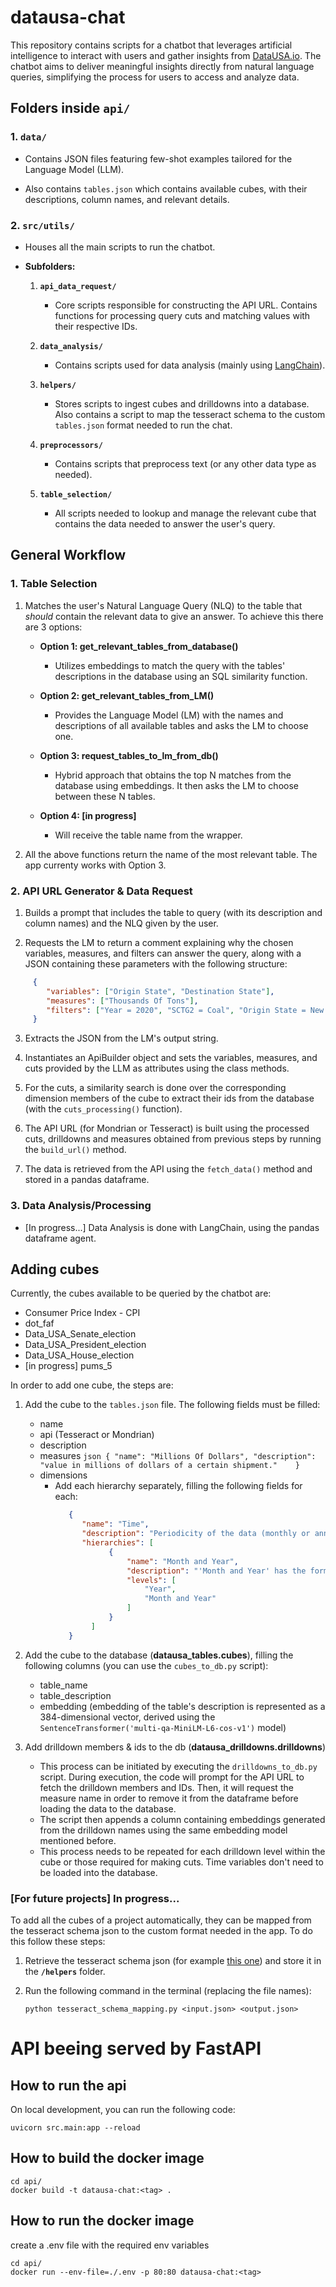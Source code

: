 # datausa-chat

This repository contains scripts for a chatbot that leverages artificial intelligence to interact with users and gather insights from [DataUSA.io](https://datausa.io/). The chatbot aims to deliver meaningful insights directly from natural language queries, simplifying the process for users to access and analyze data.

## Folders inside **`api/`**

### 1. **`data/`**
   - Contains JSON files featuring few-shot examples tailored for the Language Model (LLM). 

   - Also contains `tables.json` which contains available cubes, with their descriptions, column names, and relevant details.

### 2. **`src/utils/`**
   - Houses all the main scripts to run the chatbot.
  
   - **Subfolders:**
     1. **`api_data_request/`**
        - Core scripts responsible for constructing the API URL. Contains functions for processing query cuts and matching values with their respective IDs.

     2. **`data_analysis/`**
        - Contains scripts used for data analysis (mainly using [LangChain](https://python.langchain.com/docs/get_started/introduction)).

     3. **`helpers/`**
        - Stores scripts to ingest cubes and drilldowns into a database. Also contains a script to map the tesseract schema to the custom `tables.json` format needed to run the chat.

     4. **`preprocessors/`**
        - Contains scripts that preprocess text (or any other data type as needed).

     5. **`table_selection/`**
        - All scripts needed to lookup and manage the relevant cube that contains the data needed to answer the user's query.


## General Workflow

### 1. Table Selection

1. Matches the user's Natural Language Query (NLQ) to the table that *should* contain the relevant data to give an answer. To achieve this there are 3 options:

   - **Option 1: get_relevant_tables_from_database()**
     - Utilizes embeddings to match the query with the tables' descriptions in the database using an SQL similarity function.

   - **Option 2: get_relevant_tables_from_LM()**
     - Provides the Language Model (LM) with the names and descriptions of all available tables and asks the LM to choose one.

   - **Option 3: request_tables_to_lm_from_db()**
     - Hybrid approach that obtains the top N matches from the database using embeddings. It then asks the LM to choose between these N tables.

   - **Option 4: [in progress]**
      - Will receive the table name from the wrapper.

2. All the above functions return the name of the most relevant table. The app currenty works with Option 3.

### 2. API URL Generator & Data Request

   1. Builds a prompt that includes the table to query (with its description and column names) and the NLQ given by the user.

   2. Requests the LM to return a comment explaining why the chosen variables, measures, and filters can answer the query, along with a JSON containing these parameters with the following structure:


```json
     {
        "variables": ["Origin State", "Destination State"],
        "measures": ["Thousands Of Tons"],
        "filters": ["Year = 2020", "SCTG2 = Coal", "Origin State = New York", "Destination State = California"]
     }
```

   3. Extracts the JSON from the LM's output string.

   4. Instantiates an ApiBuilder object and sets the variables, measures, and cuts provided by the LLM as attributes using the class methods.

   4. For the cuts, a similarity search is done over the corresponding dimension members of the cube to extract their ids from the database (with the `cuts_processing()` function).

   5. The API URL (for Mondrian or Tesseract) is built using the processed cuts, drilldowns and measures obtained from previous steps by running the `build_url()` method.

   6. The data is retrieved from the API using the `fetch_data()` method and stored in a pandas dataframe.

### 3. Data Analysis/Processing

- [In progress...] Data Analysis is done with LangChain, using the pandas dataframe agent. 

## Adding cubes

Currently, the cubes available to be queried by the chatbot are:

   - Consumer Price Index - CPI
   - dot_faf
   - Data_USA_Senate_election
   - Data_USA_President_election
   - Data_USA_House_election
   - [in progress] pums_5

In order to add one cube, the steps are:

   1. Add the cube to the `tables.json` file. The following fields must be filled:
      - name
      - api (Tesseract or Mondrian)
      - description
      - measures
            ```json
               {
                  "name": "Millions Of Dollars",
                  "description": "value in millions of dollars of a certain shipment."   
               }
            ```
      - dimensions
         - Add each hierarchy separately, filling the following fields for each:
            ```json
               {
                  "name": "Time",
                  "description": "Periodicity of the data (monthly or annual).",
                  "hierarchies": [
                        {
                            "name": "Month and Year",
                            "description": "'Month and Year' has the format YYYYMM (example March of 2015 is 201503)",
                            "levels": [
                                "Year",
                                "Month and Year"
                            ]
                        }
                    ]
               }
            ```

   2. Add the cube to the database (**datausa_tables.cubes**), filling the following columns (you can use the `cubes_to_db.py` script):
      - table_name
      - table_description
      - embedding (embedding of the table's description is represented as a 384-dimensional vector, derived using the `SentenceTransformer('multi-qa-MiniLM-L6-cos-v1')` model)

   3. Add drilldown members & ids to the db (**datausa_drilldowns.drilldowns**)
      - This process can be initiated by executing the `drilldowns_to_db.py` script. During execution, the code will prompt for the API URL to fetch the drilldown members and IDs. Then, it will request the measure name in order to remove it from the dataframe before loading the data to the database.
      - The script then appends a column containing embeddings generated from the drilldown names using the same embedding model mentioned before.
      - This process needs to be repeated for each drilldown level within the cube or those required for making cuts. Time variables don't need to be loaded into the database.

### [For future projects] In progress...

To add all the cubes of a project automatically, they can be mapped from the tesseract schema json to the custom format needed in the app. To do this follow these steps:

   1. Retrieve the tesseract schema json (for example [this one](https://api-dev.datausa.io/tesseract/debug/schema)) and store it in the **`/helpers`** folder.

   2. Run the following command in the terminal (replacing the file names):
      ```
      python tesseract_schema_mapping.py <input.json> <output.json>
      ```


# API beeing served by FastAPI

## How to run the api

On local development, you can run the following code:
```
uvicorn src.main:app --reload
```
## How to build the docker image
```
cd api/
docker build -t datausa-chat:<tag> .
```

## How to run the docker image
create a .env file with the required env variables
```
cd api/
docker run --env-file=./.env -p 80:80 datausa-chat:<tag>
```